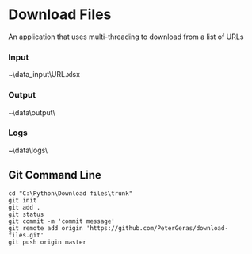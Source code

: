 # Download Files
An application that uses multi-threading to download from a list of URLs


### Input
~\data\_input\URL.xlsx

### Output
~\data\output\

### Logs
~\data\logs\


## Git Command Line

```git
cd "C:\Python\Download files\trunk"
git init
git add .
git status
git commit -m 'commit message'
git remote add origin 'https://github.com/PeterGeras/download-files.git'
git push origin master
```